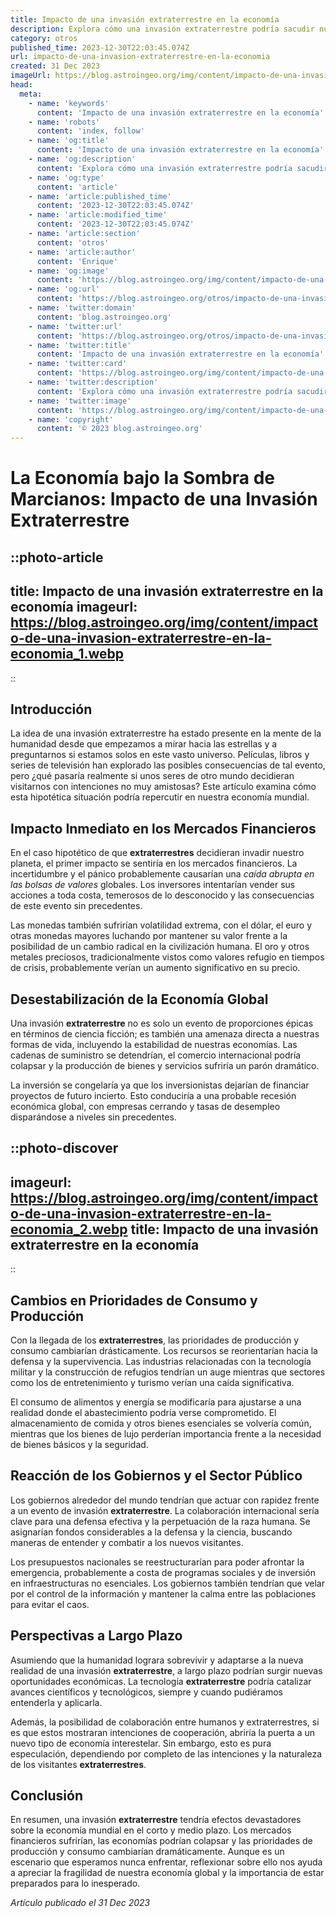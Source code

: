 ```yaml
---
title: Impacto de una invasión extraterrestre en la economía
description: Explora cómo una invasión extraterrestre podría sacudir nuestras economías, alterando el mercado global y las finanzas.
category: otros
published_time: 2023-12-30T22:03:45.074Z
url: impacto-de-una-invasion-extraterrestre-en-la-economia
created: 31 Dec 2023
imageUrl: https://blog.astroingeo.org/img/content/impacto-de-una-invasion-extraterrestre-en-la-economia_1.webp
head:
  meta:
    - name: 'keywords'
      content: 'Impacto de una invasión extraterrestre en la economía'
    - name: 'robots'
      content: 'index, follow'
    - name: 'og:title'
      content: 'Impacto de una invasión extraterrestre en la economía'
    - name: 'og:description'
      content: 'Explora cómo una invasión extraterrestre podría sacudir nuestras economías, alterando el mercado global y las finanzas.'
    - name: 'og:type'
      content: 'article'
    - name: 'article:published_time'
      content: '2023-12-30T22:03:45.074Z'
    - name: 'article:modified_time'
      content: '2023-12-30T22:03:45.074Z'
    - name: 'article:section'
      content: 'otros'
    - name: 'article:author'
      content: 'Enrique'
    - name: 'og:image'
      content: 'https://blog.astroingeo.org/img/content/impacto-de-una-invasion-extraterrestre-en-la-economia_1.webp'
    - name: 'og:url'
      content: 'https://blog.astroingeo.org/otros/impacto-de-una-invasion-extraterrestre-en-la-economia'
    - name: 'twitter:domain'
      content: 'blog.astroingeo.org'
    - name: 'twitter:url'
      content: 'https://blog.astroingeo.org/otros/impacto-de-una-invasion-extraterrestre-en-la-economia'
    - name: 'twitter:title'
      content: 'Impacto de una invasión extraterrestre en la economía'
    - name: 'twitter:card'
      content: 'https://blog.astroingeo.org/img/content/impacto-de-una-invasion-extraterrestre-en-la-economia_1.webp'
    - name: 'twitter:description'
      content: 'Explora cómo una invasión extraterrestre podría sacudir nuestras economías, alterando el mercado global y las finanzas.'
    - name: 'twitter:image'
      content: 'https://blog.astroingeo.org/img/content/impacto-de-una-invasion-extraterrestre-en-la-economia_1.webp'
    - name: 'copyright'
      content: '© 2023 blog.astroingeo.org'
---
```

# La Economía bajo la Sombra de Marcianos: Impacto de una Invasión Extraterrestre

::photo-article
---
title: Impacto de una invasión extraterrestre en la economía
imageurl: https://blog.astroingeo.org/img/content/impacto-de-una-invasion-extraterrestre-en-la-economia_1.webp
---
::

## Introducción

La idea de una invasión extraterrestre ha estado presente en la mente de la humanidad desde que empezamos a mirar hacia las estrellas y a preguntarnos si estamos solos en este vasto universo. Películas, libros y series de televisión han explorado las posibles consecuencias de tal evento, pero ¿qué pasaría realmente si unos seres de otro mundo decidieran visitarnos con intenciones no muy amistosas? Este artículo examina cómo esta hipotética situación podría repercutir en nuestra economía mundial.

## Impacto Inmediato en los Mercados Financieros

En el caso hipotético de que **extraterrestres** decidieran invadir nuestro planeta, el primer impacto se sentiría en los mercados financieros. La incertidumbre y el pánico probablemente causarían una *caída abrupta en las bolsas de valores* globales. Los inversores intentarían vender sus acciones a toda costa, temerosos de lo desconocido y las consecuencias de este evento sin precedentes.

Las monedas también sufrirían volatilidad extrema, con el dólar, el euro y otras monedas mayores luchando por mantener su valor frente a la posibilidad de un cambio radical en la civilización humana. El oro y otros metales preciosos, tradicionalmente vistos como valores refugio en tiempos de crisis, probablemente verían un aumento significativo en su precio.

## Desestabilización de la Economía Global

Una invasión **extraterrestre** no es solo un evento de proporciones épicas en términos de ciencia ficción; es también una amenaza directa a nuestras formas de vida, incluyendo la estabilidad de nuestras economías. Las cadenas de suministro se detendrían, el comercio internacional podría colapsar y la producción de bienes y servicios sufriría un parón dramático.

La inversión se congelaría ya que los inversionistas dejarían de financiar proyectos de futuro incierto. Esto conduciría a una probable recesión económica global, con empresas cerrando y tasas de desempleo disparándose a niveles sin precedentes.


::photo-discover
---
imageurl: https://blog.astroingeo.org/img/content/impacto-de-una-invasion-extraterrestre-en-la-economia_2.webp
title: Impacto de una invasión extraterrestre en la economía
---
::

## Cambios en Prioridades de Consumo y Producción

Con la llegada de los **extraterrestres**, las prioridades de producción y consumo cambiarían drásticamente. Los recursos se reorientarían hacia la defensa y la supervivencia. Las industrias relacionadas con la tecnología militar y la construcción de refugios tendrían un auge mientras que sectores como los de entretenimiento y turismo verían una caída significativa.

El consumo de alimentos y energía se modificaría para ajustarse a una realidad donde el abastecimiento podría verse comprometido. El almacenamiento de comida y otros bienes esenciales se volvería común, mientras que los bienes de lujo perderían importancia frente a la necesidad de bienes básicos y la seguridad.

## Reacción de los Gobiernos y el Sector Público

Los gobiernos alrededor del mundo tendrían que actuar con rapidez frente a un evento de invasión **extraterrestre**. La colaboración internacional sería clave para una defensa efectiva y la perpetuación de la raza humana. Se asignarían fondos considerables a la defensa y la ciencia, buscando maneras de entender y combatir a los nuevos visitantes.

Los presupuestos nacionales se reestructurarían para poder afrontar la emergencia, probablemente a costa de programas sociales y de inversión en infraestructuras no esenciales. Los gobiernos también tendrían que velar por el control de la información y mantener la calma entre las poblaciones para evitar el caos.

## Perspectivas a Largo Plazo

Asumiendo que la humanidad lograra sobrevivir y adaptarse a la nueva realidad de una invasión **extraterrestre**, a largo plazo podrían surgir nuevas oportunidades económicas. La tecnología **extraterrestre** podría catalizar avances científicos y tecnológicos, siempre y cuando pudiéramos entenderla y aplicarla.

Además, la posibilidad de colaboración entre humanos y extraterrestres, si es que estos mostraran intenciones de cooperación, abriría la puerta a un nuevo tipo de economía interestelar. Sin embargo, esto es pura especulación, dependiendo por completo de las intenciones y la naturaleza de los visitantes **extraterrestres**.

## Conclusión

En resumen, una invasión **extraterrestre** tendría efectos devastadores sobre la economía mundial en el corto y medio plazo. Los mercados financieros sufrirían, las economías podrían colapsar y las prioridades de producción y consumo cambiarían dramáticamente. Aunque es un escenario que esperamos nunca enfrentar, reflexionar sobre ello nos ayuda a apreciar la fragilidad de nuestra economía global y la importancia de estar preparados para lo inesperado.

_Artículo publicado el 31 Dec 2023_